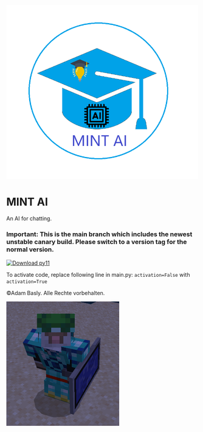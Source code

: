 ![image](./logo.png)
# MINT AI
An AI for chatting.

### Important: This is the main branch which includes the newest unstable canary build. Please switch to a version tag for the normal version.

[![Download py11](https://a.fsdn.com/con/app/sf-download-button)](https://sourceforge.net/projects/py11/files/latest/download)


To activate code, replace following line in main.py:
`activation=False`
with
`activation=True`

©Adam Basly. Alle Rechte vorbehalten.

![image](./myskininminecraft.png)
